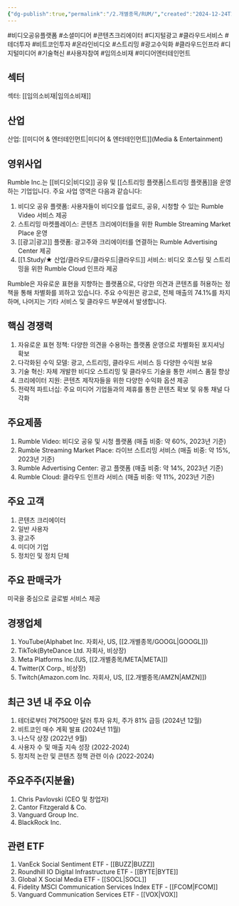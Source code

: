 ```yaml
---
{"dg-publish":true,"permalink":"/2.개별종목/RUM/","created":"2024-12-24T14:59:27.833+09:00","updated":"2025-06-03T20:06:01.056+09:00"}
---
```


#비디오공유플랫폼 #소셜미디어 #콘텐츠크리에이터 #디지털광고 #클라우드서비스  #테더투자 #비트코인투자 #온라인비디오 #스트리밍 #광고수익화 #클라우드인프라 #디지털미디어 #기술혁신 #사용자참여 #임의소비재 #미디어엔터테인먼트

## 섹터

섹터: [[임의소비재\|임의소비재]]

## 산업

산업: [[미디어 & 엔터테인먼트\|미디어 & 엔터테인먼트]](Media & Entertainment)

## 영위사업

Rumble Inc.는 [[비디오\|비디오]] 공유 및 [[스트리밍 플랫폼\|스트리밍 플랫폼]]을 운영하는 기업입니다. 주요 사업 영역은 다음과 같습니다:

1. 비디오 공유 플랫폼: 사용자들이 비디오를 업로드, 공유, 시청할 수 있는 Rumble Video 서비스 제공
2. 스트리밍 마켓플레이스: 콘텐츠 크리에이터들을 위한 Rumble Streaming Market Place 운영
3. [[광고\|광고]] 플랫폼: 광고주와 크리에이터를 연결하는 Rumble Advertising Center 제공
4. [[1.Study/★ 산업/클라우드/클라우드\|클라우드]] 서비스: 비디오 호스팅 및 스트리밍을 위한 Rumble Cloud 인프라 제공

Rumble은 자유로운 표현을 지향하는 플랫폼으로, 다양한 의견과 콘텐츠를 허용하는 정책을 통해 차별화를 꾀하고 있습니다. 주요 수익원은 광고로, 전체 매출의 74.1%를 차지하며, 나머지는 기타 서비스 및 클라우드 부문에서 발생합니다.

## 핵심 경쟁력

1. 자유로운 표현 정책: 다양한 의견을 수용하는 플랫폼 운영으로 차별화된 포지셔닝 확보
2. 다각화된 수익 모델: 광고, 스트리밍, 클라우드 서비스 등 다양한 수익원 보유
3. 기술 혁신: 자체 개발한 비디오 스트리밍 및 클라우드 기술을 통한 서비스 품질 향상
4. 크리에이터 지원: 콘텐츠 제작자들을 위한 다양한 수익화 옵션 제공
5. 전략적 파트너십: 주요 미디어 기업들과의 제휴를 통한 콘텐츠 확보 및 유통 채널 다각화

## 주요제품

1. Rumble Video: 비디오 공유 및 시청 플랫폼 (매출 비중: 약 60%, 2023년 기준)
2. Rumble Streaming Market Place: 라이브 스트리밍 서비스 (매출 비중: 약 15%, 2023년 기준)
3. Rumble Advertising Center: 광고 플랫폼 (매출 비중: 약 14%, 2023년 기준)
4. Rumble Cloud: 클라우드 인프라 서비스 (매출 비중: 약 11%, 2023년 기준)

## 주요 고객

1. 콘텐츠 크리에이터
2. 일반 사용자
3. 광고주
4. 미디어 기업
5. 정치인 및 정치 단체

## 주요 판매국가

미국을 중심으로 글로벌 서비스 제공

## 경쟁업체

1. YouTube(Alphabet Inc. 자회사, US, [[2.개별종목/GOOGL\|GOOGL]])
2. TikTok(ByteDance Ltd. 자회사, 비상장)
3. Meta Platforms Inc.(US, [[2.개별종목/META\|META]])
4. Twitter(X Corp., 비상장)
5. Twitch(Amazon.com Inc. 자회사, US, [[2.개별종목/AMZN\|AMZN]])

## 최근 3년 내 주요 이슈

1. 테더로부터 7억7500만 달러 투자 유치, 주가 81% 급등 (2024년 12월)
2. 비트코인 매수 계획 발표 (2024년 11월)
3. 나스닥 상장 (2022년 9월)
4. 사용자 수 및 매출 지속 성장 (2022-2024)
5. 정치적 논란 및 콘텐츠 정책 관련 이슈 (2022-2024)

## 주요주주(지분율)

1. Chris Pavlovski (CEO 및 창업자)
2. Cantor Fitzgerald & Co.
3. Vanguard Group Inc.
4. BlackRock Inc.

## 관련 ETF

1. VanEck Social Sentiment ETF - [[BUZZ\|BUZZ]]
2. Roundhill IO Digital Infrastructure ETF - [[BYTE\|BYTE]]
3. Global X Social Media ETF - [[SOCL\|SOCL]]
4. Fidelity MSCI Communication Services Index ETF - [[FCOM\|FCOM]]
5. Vanguard Communication Services ETF - [[VOX\|VOX]]